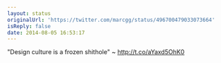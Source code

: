 ```yaml
---
layout: status
originalUrl: 'https://twitter.com/marcgg/status/496700479033073664'
isReply: false
date: 2014-08-05 16:53:17
---
```


"Design culture is a frozen shithole" ~ http://t.co/aYaxd5OhK0
